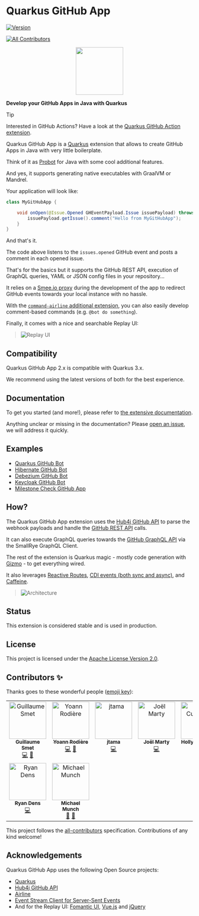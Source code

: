# Quarkus GitHub App

[![Version](https://img.shields.io/maven-central/v/io.quarkiverse.githubapp/quarkus-github-app?logo=apache-maven&style=for-the-badge)](https://central.sonatype.com/artifact/io.quarkiverse.githubapp/quarkus-github-app)
<!-- ALL-CONTRIBUTORS-BADGE:START - Do not remove or modify this section -->
[![All Contributors](https://img.shields.io/badge/all_contributors-9-orange.svg?style=for-the-badge)](#contributors-)
<!-- ALL-CONTRIBUTORS-BADGE:END -->

<p align="center"><img src="https://design.jboss.org/quarkus/bot/final/images/quarkusbot_full.svg" width="128" height="128" /></p>

**Develop your GitHub Apps in Java with Quarkus**

> [!TIP]
> Interested in GitHub Actions? Have a look at the [Quarkus GitHub Action extension](https://github.com/quarkiverse/quarkus-github-action/).

Quarkus GitHub App is a [Quarkus](https://quarkus.io) extension
that allows to create GitHub Apps in Java with very little boilerplate.

Think of it as [Probot](https://probot.github.io) for Java with some cool additional features.

And yes, it supports generating native executables with GraalVM or Mandrel.

Your application will look like:

```java
class MyGitHubApp {

	void onOpen(@Issue.Opened GHEventPayload.Issue issuePayload) throws IOException {
		issuePayload.getIssue().comment("Hello from MyGitHubApp");
	}
}
```

And that's it.

The code above listens to the `issues.opened` GitHub event and posts a comment in each opened issue.

That's for the basics but it supports the GitHub REST API, execution of GraphQL queries, YAML or JSON config files in your repository...

It relies on a [Smee.io proxy](https://smee.io) during the development of the app to redirect GitHub events towards your local instance with no hassle.

With the [`command-airline` additional extension](https://quarkiverse.github.io/quarkiverse-docs/quarkus-github-app/dev/commands.html), you can also easily develop comment-based commands (e.g. `@bot do something`).

Finally, it comes with a nice and searchable Replay UI:

> ![Replay UI](/docs/modules/ROOT/assets/images/replay-ui.png?raw=true "Replay UI")

## Compatibility

Quarkus GitHub App 2.x is compatible with Quarkus 3.x.

We recommend using the latest versions of both for the best experience.

## Documentation

To get you started (and more!), please refer to [the extensive documentation](https://quarkiverse.github.io/quarkiverse-docs/quarkus-github-app/dev/index.html).

Anything unclear or missing in the documentation? Please [open an issue](https://github.com/quarkiverse/quarkus-github-app/issues/new), we will address it quickly.

## Examples

* [Quarkus GitHub Bot](https://github.com/quarkusio/quarkus-github-bot)
* [Hibernate GitHub Bot](https://github.com/hibernate/hibernate-github-bot)
* [Debezium GitHub Bot](https://github.com/debezium/debezium-github-bot)
* [Keycloak GitHub Bot](https://github.com/keycloak/keycloak-github-bot)
* [Milestone Check GitHub App](https://github.com/scholzj/milestone-check)

## How?

The Quarkus GitHub App extension uses the [Hub4j GitHub API](https://github.com/hub4j/github-api)
to parse the webhook payloads and handle the [GitHub REST API](https://docs.github.com/en/rest) calls.

It can also execute GraphQL queries towards the [GitHub GraphQL API](https://docs.github.com/en/graphql) via the SmallRye GraphQL Client.

The rest of the extension is Quarkus magic - mostly code generation with [Gizmo](https://github.com/quarkusio/gizmo/) -
to get everything wired.

It also leverages [Reactive Routes](https://quarkus.io/guides/reactive-routes),
[CDI events (both sync and async)](https://quarkus.io/guides/cdi#events-and-observers),
and [Caffeine](https://quarkus.io/guides/cache).

> ![Architecture](/docs/modules/ROOT/assets/images/architecture.png?raw=true "Architecture")

## Status

This extension is considered stable and is used in production.

## License

This project is licensed under the [Apache License Version 2.0](./LICENSE.txt).

## Contributors ✨

Thanks goes to these wonderful people ([emoji key](https://allcontributors.org/docs/en/emoji-key)):

<!-- ALL-CONTRIBUTORS-LIST:START - Do not remove or modify this section -->
<!-- prettier-ignore-start -->
<!-- markdownlint-disable -->
<table>
  <tbody>
    <tr>
      <td align="center" valign="top" width="14.28%"><a href="https://github.com/gsmet/"><img src="https://avatars1.githubusercontent.com/u/1279749?v=4?s=100" width="100px;" alt="Guillaume Smet"/><br /><sub><b>Guillaume Smet</b></sub></a><br /><a href="https://github.com/quarkiverse/quarkus-github-app/commits?author=gsmet" title="Code">💻</a> <a href="#maintenance-gsmet" title="Maintenance">🚧</a></td>
      <td align="center" valign="top" width="14.28%"><a href="https://github.com/yrodiere"><img src="https://avatars1.githubusercontent.com/u/412878?v=4?s=100" width="100px;" alt="Yoann Rodière"/><br /><sub><b>Yoann Rodière</b></sub></a><br /><a href="https://github.com/quarkiverse/quarkus-github-app/commits?author=yrodiere" title="Code">💻</a> <a href="#maintenance-yrodiere" title="Maintenance">🚧</a></td>
      <td align="center" valign="top" width="14.28%"><a href="https://github.com/jtama"><img src="https://avatars.githubusercontent.com/u/39991688?v=4?s=100" width="100px;" alt="jtama"/><br /><sub><b>jtama</b></sub></a><br /><a href="https://github.com/quarkiverse/quarkus-github-app/commits?author=jtama" title="Code">💻</a></td>
      <td align="center" valign="top" width="14.28%"><a href="https://github.com/joelmarty"><img src="https://avatars.githubusercontent.com/u/134835?v=4?s=100" width="100px;" alt="Joël Marty"/><br /><sub><b>Joël Marty</b></sub></a><br /><a href="https://github.com/quarkiverse/quarkus-github-app/commits?author=joelmarty" title="Code">💻</a></td>
      <td align="center" valign="top" width="14.28%"><a href="https://hollycummins.com"><img src="https://avatars.githubusercontent.com/u/11509290?v=4?s=100" width="100px;" alt="Holly Cummins"/><br /><sub><b>Holly Cummins</b></sub></a><br /><a href="https://github.com/quarkiverse/quarkus-github-app/commits?author=holly-cummins" title="Code">💻</a></td>
      <td align="center" valign="top" width="14.28%"><a href="https://stackoverflow.com/users/1392277/lppedd"><img src="https://avatars.githubusercontent.com/u/19871649?v=4?s=100" width="100px;" alt="Edoardo Luppi"/><br /><sub><b>Edoardo Luppi</b></sub></a><br /><a href="https://github.com/quarkiverse/quarkus-github-app/issues?q=author%3Alppedd" title="Bug reports">🐛</a></td>
      <td align="center" valign="top" width="14.28%"><a href="https://www.ebullient.dev"><img src="https://avatars.githubusercontent.com/u/808713?v=4?s=100" width="100px;" alt="Erin Schnabel"/><br /><sub><b>Erin Schnabel</b></sub></a><br /><a href="https://github.com/quarkiverse/quarkus-github-app/commits?author=ebullient" title="Code">💻</a></td>
    </tr>
    <tr>
      <td align="center" valign="top" width="14.28%"><a href="https://www.ryandens.com"><img src="https://avatars.githubusercontent.com/u/8192732?v=4?s=100" width="100px;" alt="Ryan Dens"/><br /><sub><b>Ryan Dens</b></sub></a><br /><a href="https://github.com/quarkiverse/quarkus-github-app/commits?author=ryandens" title="Code">💻</a></td>
      <td align="center" valign="top" width="14.28%"><a href="https://github.com/Munken"><img src="https://avatars.githubusercontent.com/u/773660?v=4?s=100" width="100px;" alt="Michael Munch"/><br /><sub><b>Michael Munch</b></sub></a><br /><a href="#ideas-Munken" title="Ideas, Planning, & Feedback">🤔</a> <a href="https://github.com/quarkiverse/quarkus-github-app/pulls?q=is%3Apr+reviewed-by%3AMunken" title="Reviewed Pull Requests">👀</a></td>
    </tr>
  </tbody>
</table>

<!-- markdownlint-restore -->
<!-- prettier-ignore-end -->

<!-- ALL-CONTRIBUTORS-LIST:END -->

This project follows the [all-contributors](https://github.com/all-contributors/all-contributors) specification. Contributions of any kind welcome!

## Acknowledgements

Quarkus GitHub App uses the following Open Source projects:

* [Quarkus](https://quarkus.io)
* [Hub4j GitHub API](https://github.com/hub4j/github-api)
* [Airline](https://rvesse.github.io/airline/)
* [Event Stream Client for Server-Sent Events](https://github.com/LupCode/java-sse-client)
* And for the Replay UI: [Fomantic UI](https://fomantic-ui.com), [Vue.js](https://vuejs.org) and [jQuery](https://jquery.com)
